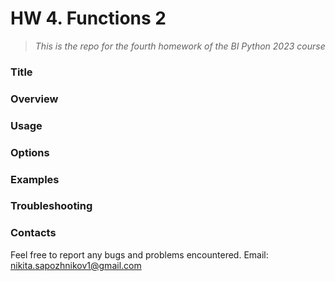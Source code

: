 # HW 4. Functions 2
> *This is the repo for the fourth homework of the BI Python 2023 course*

### Title

### Overview 

### Usage

### Options

### Examples

### Troubleshooting

### Contacts

Feel free to report any bugs and problems encountered.
Email: nikita.sapozhnikov1@gmail.com
